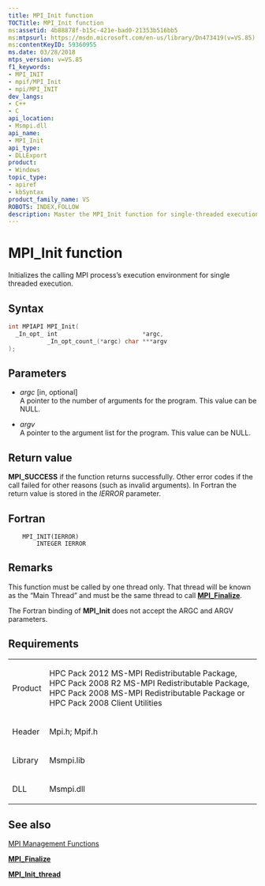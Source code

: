 ```yaml
---
title: MPI_Init function
TOCTitle: MPI_Init function
ms:assetid: 4b88878f-b15c-421e-bad0-21353b516bb5
ms:mtpsurl: https://msdn.microsoft.com/en-us/library/Dn473419(v=VS.85)
ms:contentKeyID: 59360955
ms.date: 03/28/2018
mtps_version: v=VS.85
f1_keywords:
- MPI_INIT
- mpif/MPI_Init
- mpi/MPI_INIT
dev_langs:
- C++
- C
api_location:
- Msmpi.dll
api_name:
- MPI_Init
api_type:
- DLLExport
product:
- Windows
topic_type:
- apiref
- kbSyntax
product_family_name: VS
ROBOTS: INDEX,FOLLOW
description: Master the MPI_Init function for single-threaded execution with our comprehensive guide. Learn syntax, parameters, return values, and more.
---
```


# MPI\_Init function

Initializes the calling MPI process’s execution environment for single threaded execution.

## Syntax

``` c++
int MPIAPI MPI_Init(
  _In_opt_ int                        *argc,
           _In_opt_count_(*argc) char ***argv
);
```

## Parameters

  - *argc* \[in, optional\]  
    A pointer to the number of arguments for the program. This value can be NULL.

  - *argv*  
    A pointer to the argument list for the program. This value can be NULL.

## Return value

**MPI\_SUCCESS** if the function returns successfully. Other error codes if the call failed for other reasons (such as invalid arguments). In Fortran the return value is stored in the *IERROR* parameter.

## Fortran

``` FORTRAN
    MPI_INIT(IERROR)
        INTEGER IERROR
```

## Remarks

This function must be called by one thread only. That thread will be known as the “Main Thread” and must be the same thread to call [**MPI\_Finalize**](mpi-finalize-function.md).

The Fortran binding of **MPI\_Init** does not accept the ARGC and ARGV parameters.

## Requirements

<table>
<colgroup>
<col  />
<col  />
</colgroup>
<tbody>
<tr class="odd">
<td><p>Product</p></td>
<td><p>HPC Pack 2012 MS-MPI Redistributable Package, HPC Pack 2008 R2 MS-MPI Redistributable Package, HPC Pack 2008 MS-MPI Redistributable Package or HPC Pack 2008 Client Utilities</p></td>
</tr>
<tr class="even">
<td><p>Header</p></td>
<td>Mpi.h;
Mpif.h</td>
</tr>
<tr class="odd">
<td><p>Library</p></td>
<td>Msmpi.lib</td>
</tr>
<tr class="even">
<td><p>DLL</p></td>
<td>Msmpi.dll</td>
</tr>
</tbody>
</table>


## See also

[MPI Management Functions](mpi-management-functions.md)

[**MPI\_Finalize**](mpi-finalize-function.md)

[**MPI\_Init\_thread**](mpi-init-thread-function.md)

